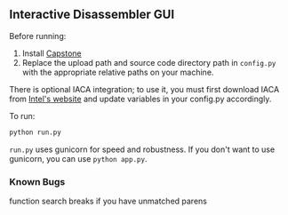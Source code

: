 ## Interactive Disassembler GUI

Before running:

1. Install [Capstone](http://www.capstone-engine.org/download.html)
2. Replace the upload path and source code directory path in `config.py` with the appropriate relative paths on your machine.

There is optional IACA integration; to use it, you must first download IACA from [Intel's website](https://software.intel.com/en-us/articles/intel-architecture-code-analyzer-download) and update variables in your config.py accordingly.

To run:
```python
python run.py
```

`run.py` uses gunicorn for speed and robustness. If you don't want to use gunicorn, you can use `python app.py`.

### Known Bugs
function search breaks if you have unmatched parens
